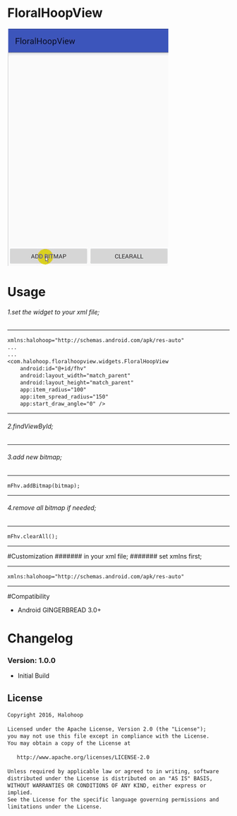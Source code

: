 # FloralHoopView
![Demo](./Video_2017-03-23_150455.gif)
# Usage

###### 1.set the widget to your xml file;
-- --
	xmlns:halohoop="http://schemas.android.com/apk/res-auto"
	...
	...
	<com.halohoop.floralhoopview.widgets.FloralHoopView
        android:id="@+id/fhv"
        android:layout_width="match_parent"
        android:layout_height="match_parent"
        app:item_radius="100"
        app:item_spread_radius="150"
        app:start_draw_angle="0" />
-- --
###### 2.findViewById;
-- --
###### 3.add new bitmap;
-- --
    mFhv.addBitmap(bitmap);
-- --
###### 4.remove all bitmap if needed;
-- --
	mFhv.clearAll();
-- --

#Customization
####### in your xml file;
####### set xmlns first;
-- --
	xmlns:halohoop="http://schemas.android.com/apk/res-auto"
-- --
#Compatibility
  
  * Android GINGERBREAD 3.0+
  
# Changelog

### Version: 1.0.0
  * Initial Build

## License

    Copyright 2016, Halohoop

    Licensed under the Apache License, Version 2.0 (the "License");
    you may not use this file except in compliance with the License.
    You may obtain a copy of the License at

       http://www.apache.org/licenses/LICENSE-2.0

    Unless required by applicable law or agreed to in writing, software
    distributed under the License is distributed on an "AS IS" BASIS,
    WITHOUT WARRANTIES OR CONDITIONS OF ANY KIND, either express or implied.
    See the License for the specific language governing permissions and
    limitations under the License.
